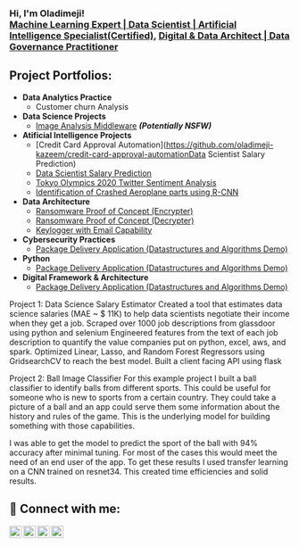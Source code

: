 <h3>Hi, I'm Oladimeji! <br/><a href="https://github.com/oladimeji-kazeem">Machine Learning Expert | Data Scientist | Artificial Intelligence Specialist(Certified)</a>, <a href="https://www.linkedin.com/in/oladimeji/">Digital & Data Architect | Data Governance Practitioner</a></h3>

<h2>Project Portfolios:</h2>

- <b>Data Analytics Practice</b>
  - Customer churn Analysis
- <b>Data Science Projects</b>
  - [Image Analysis Middleware](https://github.com/joshmadakor1/4chan-Image-Analysis-Middleware-C964) <b><i>(Potentially NSFW)</b></i>
- <b>Atificial Intelligence Projects</b>
  - [Credit Card Approval Automation](https://github.com/oladimeji-kazeem/credit-card-approval-automationData Scientist Salary Prediction)
  - [Data Scientist Salary Prediction](https://github.com/oladimeji-kazeem/portfolio)
  - [Tokyo Olympics 2020 Twitter Sentiment Analysis](https://github.com/oladimeji-kazeem/ITNPAI1/blob/master/Practical_10_Natural_Language_Processing.ipynb)
  - [Identification of Crashed Aeroplane parts using R-CNN](https://github.com/oladimeji-kazeem/ITNPAI1/blob/master/Practical_9_RCNN.ipynb)
- <b>Data Architecture</b>
  - [Ransomware Proof of Concept (Encrypter)](https://github.com/joshmadakor1/EncrypterPOC)
  - [Ransomware Proof of Concept (Decrypter)](https://github.com/joshmadakor1/DecrypterPOC)
  - [Keylogger with Email Capability](https://github.com/joshmadakor1/Key-Logger-With-Email)
- <b>Cybersecurity Practices</b>
  - [Package Delivery Application (Datastructures and Algorithms Demo)](https://github.com/joshmadakor1/Package-Delivery-Pathfinding-Algorithm)
- <b>Python</b>
  - [Package Delivery Application (Datastructures and Algorithms Demo)](https://github.com/joshmadakor1/Package-Delivery-Pathfinding-Algorithm)
- <b>Digital Framework & Architecture</b>
  - [Package Delivery Application (Datastructures and Algorithms Demo)](https://github.com/joshmadakor1/Package-Delivery-Pathfinding-Algorithm)

Project 1: Data Science Salary Estimator
Created a tool that estimates data science salaries (MAE ~ $ 11K) to help data scientists negotiate their income when they get a job.
Scraped over 1000 job descriptions from glassdoor using python and selenium
Engineered features from the text of each job description to quantify the value companies put on python, excel, aws, and spark.
Optimized Linear, Lasso, and Random Forest Regressors using GridsearchCV to reach the best model.
Built a client facing API using flask


Project 2: Ball Image Classifier
For this example project I built a ball classifier to identify balls from different sports. This could be useful for someone who is new to sports from a certain country. They could take a picture of a ball and an app could serve them some information about the history and rules of the game. This is the underlying model for building something with those capabilities.

I was able to get the model to predict the sport of the ball with 94% accuracy after minimal tuning. For most of the cases this would meet the need of an end user of the app. To get these results I used transfer learning on a CNN trained on resnet34. This created time efficiencies and solid results.

<h2> 🤳 Connect with me:</h2>

[<img align="left" alt="olakazeem | YouTube" width="22px" src="https://cdn.jsdelivr.net/npm/simple-icons@v3/icons/youtube.svg" />][youtube]
[<img align="left" alt="dimejikazeem | Twitter" width="22px" src="https://cdn.jsdelivr.net/npm/simple-icons@v3/icons/twitter.svg" />][twitter]
[<img align="left" alt="oladimeji | LinkedIn" width="22px" src="https://cdn.jsdelivr.net/npm/simple-icons@v3/icons/linkedin.svg" />][linkedin]
[<img align="left" alt="oladimeji | Instagram" width="22px" src="https://cdn.jsdelivr.net/npm/simple-icons@v3/icons/instagram.svg" />][instagram]

[twitter]: https://twitter.com/dimejikazeem
[youtube]: https://www.youtube.com/c/olakazeem
[instagram]: https://www.instagram.com/oladimeji/
[linkedin]: https://linkedin.com/in/oladimeji

<!--
**joshmadakor1/joshmadakor1** is a ✨ _special_ ✨ repository because its `README.md` (this file) appears on your GitHub profile.

Here are some ideas to get you started:

- 🔭 I’m currently working on ...
- 🌱 I’m currently learning ...
- 👯 I’m looking to collaborate on ...
- 🤔 I’m looking for help with ...
- 💬 Ask me about ...
- 📫 How to reach me: ...
- 😄 Pronouns: ...
- ⚡ Fun fact: ...
-->

